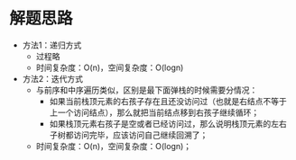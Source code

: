 # 解题思路
- 方法1：递归方式
	- 过程略
	- 时间复杂度：O(n)，空间复杂度：O(logn)
- 方法2：迭代方式
	- 与前序和中序遍历类似，区别是最下面弹栈的时候需要分情况：
		- 如果当前栈顶元素的右孩子存在且还没访问过（也就是右结点不等于上一个访问结点），那么就把当前结点移到右孩子继续循环；
		- 如果栈顶元素右孩子是空或者已经访问过，那么说明栈顶元素的左右子树都访问完毕，应该访问自己继续回溯了；
	- 时间复杂度：O(n)，空间复杂度：O(logn)；